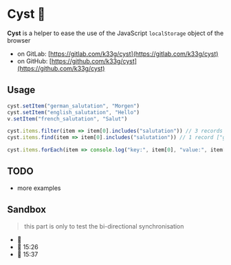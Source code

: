 # Cyst 🥚

**Cyst** is a helper to ease the use of the JavaScript `localStorage` object of the browser

- on GitLab: [https://gitlab.com/k33g/cyst](https://gitlab.com/k33g/cyst)
- on GitHub: [https://github.com/k33g/cyst](https://github.com/k33g/cyst)

## Usage

```javascript
cyst.setItem("german_salutation", "Morgen")
cyst.setItem("english_salutation", "Hello")
v.setItem("french_salutation", "Salut")

cyst.items.filter(item => item[0].includes("salutation")) // 3 records
cyst.items.find(item => item[0].includes("salutation")) // 1 record ["german_salutation", "Morgen"]

cyst.items.forEach(item => console.log("key:", item[0], "value:", item[1]))
```

## TODO

- more examples

## Sandbox

> this part is only to test the bi-directional synchronisation
- 👋
- 🦊 15:26
- 🗿 15:37



